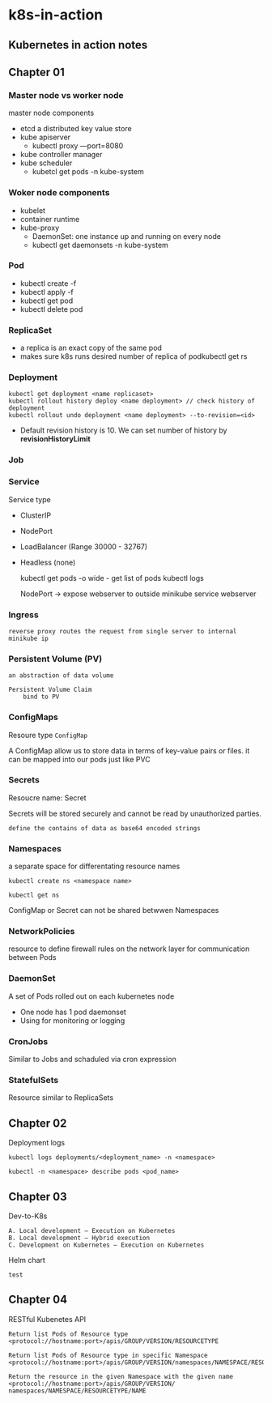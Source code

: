 # k8s-in-action
## Kubernetes in action notes

## Chapter 01

### Master node vs worker node

master node components
- etcd a distributed key value store
- kube apiserver
    - kubectl proxy —port=8080
- kube controller manager
- kube scheduler
    - kubetcl get pods -n kube-system

### Woker node components
- kubelet
- container runtime
- kube-proxy
    - DaemonSet: one instance up and running on every node
    - kubectl get daemonsets -n kube-system

### Pod
- kubectl create -f <yaml>
- kubectl apply  -f <yaml>
- kubectl get pod <name>
- kubectl delete pod <name>

### ReplicaSet
- a replica is an exact copy of the same pod
- makes sure k8s runs desired number of replica of podkubectl get rs <name replicaset> 

### Deployment
	
	kubectl get deployment <name replicaset>
	kubectl rollout history deploy <name deployment> // check history of deployment
	kubectl rollout undo deployment <name deployment> --to-revision=<id>

- Default revision history is 10. We can set number of history by **revisionHistoryLimit**


### Job 

### Service
Service type
- ClusterIP
- NodePort
- LoadBalancer (Range 30000 - 32767)
- Headless (none)

	kubectl get pods -o wide  - get list of pods
	kubectl logs <pod name>

    NodePort
	-> expose webserver to outside
	minikube service webserver 

	
### Ingress
	reverse proxy routes the request from single server to internal
	minikube ip 

### Persistent Volume (PV) 
	an abstraction of data volume

    Persistent Volume Claim
	    bind to PV

### ConfigMaps
Resoure type `ConfigMap`

A ConfigMap allow us to store data in terms of key-value pairs or files. it can be mapped into our pods just like PVC
### Secrets
Resoucre name: Secret

Secrets will be stored securely and cannot be read by unauthorized parties.

    define the contains of data as base64 encoded strings

### Namespaces

a separate space for differentating resource names

    kubectl create ns <namespace name>

    kubectl get ns

ConfigMap or Secret can not be shared betwwen Namespaces

### NetworkPolicies
resource to define firewall rules on the network layer for communication between Pods
### DaemonSet
A set of Pods rolled out on each kubernetes node
- One node has 1 pod daemonset
- Using for monitoring or logging
### CronJobs
Similar to Jobs and schaduled via cron expression
### StatefulSets
Resource similar to ReplicaSets

## Chapter 02

Deployment logs

	kubectl logs deployments/<deployment_name> -n <namespace>

	kubectl -n <namespace> describe pods <pod_name>

## Chapter 03

Dev-to-K8s

	A. Local development – Execution on Kubernetes
	B. Local development – Hybrid execution
	C. Development on Kubernetes – Execution on Kubernetes

Helm chart
	
	test

## Chapter 04

RESTful Kubenetes API

	Return list Pods of Resource type
	<protocol://hostname:port>/apis/GROUP/VERSION/RESOURCETYPE

	Return list Pods of Resource type in specific Namespace
	<protocol://hostname:port>/apis/GROUP/VERSION/namespaces/NAMESPACE/RESOURCETYPE

	Return the resource in the given Namespace with the given name
	<protocol://hostname:port>/apis/GROUP/VERSION/ 
	namespaces/NAMESPACE/RESOURCETYPE/NAME
	

